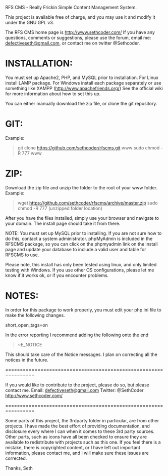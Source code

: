 RFS CMS - Really Frickin Simple Content Management System.
 
This project is available free of charge,
and you may use it and modify it under the GNU GPL v3.

The RFS CMS home page is http://www.sethcoder.com/
If you have any questions, comments or suggestions,
please use the forum, email me: defectiveseth@gmail.com,
or contact me on twitter @Sethcoder.

INSTALLATION:
=================================================================
You must set up Apache2, PHP, and MySQL prior to installation.
For Linux install LAMP package. For Windows install each package
separately or use something like XAMPP (http://www.apachefriends.org/)
See the official wiki for more information about how to set this up.

You can either manually download the zip file, or clone the git
repository.

GIT:
====
Example:
> git clone https://github.com/sethcoder/rfscms.git www
> sudo chmod -R 777 www


ZIP:
====
Download the zip file and unzip the folder to the root of your www folder.
Example:
> wget https://github.com/sethcoder/rfscms/archive/master.zip
> sudo chmod -R 777 (unzipped folder location)

After you have the files installed, simply use your browser and navigate to
your domain. The install page should take it from there.

NOTE: You must set up MySQL prior to installing. If you are not sure how
to do this, contact a system administrator. phpMyAdmin is included in the
RFSCMS package, so you can click on the phpmyadmin link on the install page
and update your database to include a valid user and table for RFSCMS to use.

Please note, this install has only been tested using linux, and only
limited testing with Windows. If you use other OS configurations,
please let me know if it works ok, or if you encounter problems.

NOTES:
====
In order for this package to work properly, you must edit your php.ini
file to make the following changes.

short_open_tags=on

In the error reporting I recommend adding the following onto the end

> ~E_NOTICE

This should take care of the Notice messages.
I plan on correcting all the notices in the future.

================================================================

If you would like to contribute to the project, please do so,
but please contact me.
Email: defectiveseth@gmail.com 
Twitter: @SethCoder
http://www.sethcoder.com/

================================================================

Some parts of this project, the 3rdparty folder in particular,
are from other projects. I have made the best effort of
providing documentation, and disclosure every where I can when it 
comes to these 3rd party sources. Other parts, such as icons have
all been checked to ensure they are available to redistribute with
projects such as this one. If you feel there is a mistake, there
is copyrighted content, or I have left out important information,
please contact me, and I will make sure these issues are corrected.

Thanks,
Seth
